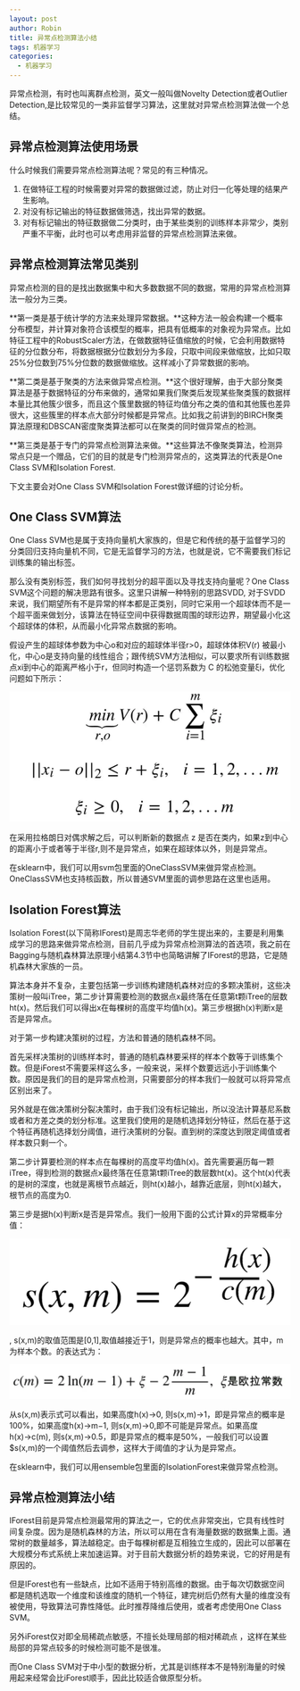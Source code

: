 ```yaml
---
layout: post
author: Robin
title: 异常点检测算法小结
tags: 机器学习
categories:
  - 机器学习
--- 
```


异常点检测，有时也叫离群点检测，英文一般叫做Novelty Detection或者Outlier Detection,是比较常见的一类非监督学习算法，这里就对异常点检测算法做一个总结。

## 异常点检测算法使用场景

什么时候我们需要异常点检测算法呢？常见的有三种情况。

1. 在做特征工程的时候需要对异常的数据做过滤，防止对归一化等处理的结果产生影响。
2. 对没有标记输出的特征数据做筛选，找出异常的数据。
3. 对有标记输出的特征数据做二分类时，由于某些类别的训练样本非常少，类别严重不平衡，此时也可以考虑用非监督的异常点检测算法来做。

<!-- more -->


## 异常点检测算法常见类别

异常点检测的目的是找出数据集中和大多数数据不同的数据，常用的异常点检测算法一般分为三类。

**第一类是基于统计学的方法来处理异常数据。**这种方法一般会构建一个概率分布模型，并计算对象符合该模型的概率，把具有低概率的对象视为异常点。比如特征工程中的RobustScaler方法，在做数据特征值缩放的时候，它会利用数据特征的分位数分布，将数据根据分位数划分为多段，只取中间段来做缩放，比如只取25%分位数到75%分位数的数据做缩放。这样减小了异常数据的影响。

**第二类是基于聚类的方法来做异常点检测。**这个很好理解，由于大部分聚类算法是基于数据特征的分布来做的，通常如果我们聚类后发现某些聚类簇的数据样本量比其他簇少很多，而且这个簇里数据的特征均值分布之类的值和其他簇也差异很大，这些簇里的样本点大部分时候都是异常点。比如我之前讲到的BIRCH聚类算法原理和DBSCAN密度聚类算法都可以在聚类的同时做异常点的检测。

**第三类是基于专门的异常点检测算法来做。**这些算法不像聚类算法，检测异常点只是一个赠品，它们的目的就是专门检测异常点的，这类算法的代表是One Class SVM和Isolation Forest.

下文主要会对One Class SVM和Isolation Forest做详细的讨论分析。

## One Class SVM算法

One Class SVM也是属于支持向量机大家族的，但是它和传统的基于监督学习的分类回归支持向量机不同，它是无监督学习的方法，也就是说，它不需要我们标记训练集的输出标签。

那么没有类别标签，我们如何寻找划分的超平面以及寻找支持向量呢？One Class SVM这个问题的解决思路有很多。这里只讲解一种特别的思路SVDD, 对于SVDD来说，我们期望所有不是异常的样本都是正类别，同时它采用一个超球体而不是一个超平面来做划分，该算法在特征空间中获得数据周围的球形边界，期望最小化这个超球体的体积，从而最小化异常点数据的影响。

假设产生的超球体参数为中心o和对应的超球体半径r>0，超球体体积V(r) 被最小化，中心o是支持向量的线性组合；跟传统SVM方法相似，可以要求所有训练数据点xi到中心的距离严格小于r，但同时构造一个惩罚系数为 C 的松弛变量ξi，优化问题如下所示：

![](/images/noveltydection/1.png)

在采用拉格朗日对偶求解之后，可以判断新的数据点 z 是否在类内，如果z到中心的距离小于或者等于半径r,则不是异常点，如果在超球体以外，则是异常点。

在sklearn中，我们可以用svm包里面的OneClassSVM来做异常点检测。OneClassSVM也支持核函数，所以普通SVM里面的调参思路在这里也适用。

## Isolation Forest算法

Isolation Forest(以下简称IForest)是周志华老师的学生提出来的，主要是利用集成学习的思路来做异常点检测，目前几乎成为异常点检测算法的首选项，我之前在Bagging与随机森林算法原理小结第4.3节中也简略讲解了IForest的思路，它是随机森林大家族的一员。

算法本身并不复杂，主要包括第一步训练构建随机森林对应的多颗决策树，这些决策树一般叫iTree，第二步计算需要检测的数据点x最终落在任意第t颗iTree的层数ht(x)。然后我们可以得出x在每棵树的高度平均值h(x)。第三步根据h(x)判断x是否是异常点。

对于第一步构建决策树的过程，方法和普通的随机森林不同。

首先采样决策树的训练样本时，普通的随机森林要采样的样本个数等于训练集个数。但是iForest不需要采样这么多，一般来说，采样个数要远远小于训练集个数。原因是我们的目的是异常点检测，只需要部分的样本我们一般就可以将异常点区别出来了。

另外就是在做决策树分裂决策时，由于我们没有标记输出，所以没法计算基尼系数或者和方差之类的划分标准。这里我们使用的是随机选择划分特征，然后在基于这个特征再随机选择划分阈值，进行决策树的分裂。直到树的深度达到限定阈值或者样本数只剩一个。

第二步计算要检测的样本点在每棵树的高度平均值h(x)。首先需要遍历每一颗iTree，得到检测的数据点x最终落在任意第t颗iTree的数层数ht(x)。这个ht(x)代表的是树的深度，也就是离根节点越近，则ht(x)越小，越靠近底层，则ht(x)越大，根节点的高度为0.

第三步是据h(x)判断x是否是异常点。我们一般用下面的公式计算x的异常概率分值：

![](/images/noveltydection/2.png)

, s(x,m)的取值范围是[0,1],取值越接近于1，则是异常点的概率也越大。其中，m为样本个数。的表达式为：

![](/images/noveltydection/3.png)

从s(x,m)表示式可以看出，如果高度h(x)→0, 则s(x,m)→1，即是异常点的概率是100%，如果高度h(x)→m−1, 则s(x,m)→0,即不可能是异常点。如果高度h(x)→c(m), 则s(x,m)→0.5，即是异常点的概率是50%，一般我们可以设置$s(x,m)的一个阈值然后去调参，这样大于阈值的才认为是异常点。

在sklearn中，我们可以用ensemble包里面的IsolationForest来做异常点检测。

## 异常点检测算法小结

IForest目前是异常点检测最常用的算法之一，它的优点非常突出，它具有线性时间复杂度。因为是随机森林的方法，所以可以用在含有海量数据的数据集上面。通常树的数量越多，算法越稳定。由于每棵树都是互相独立生成的，因此可以部署在大规模分布式系统上来加速运算。对于目前大数据分析的趋势来说，它的好用是有原因的。

但是IForest也有一些缺点，比如不适用于特别高维的数据。由于每次切数据空间都是随机选取一个维度和该维度的随机一个特征，建完树后仍然有大量的维度没有被使用，导致算法可靠性降低。此时推荐降维后使用，或者考虑使用One Class SVM。

另外iForest仅对即全局稀疏点敏感，不擅长处理局部的相对稀疏点 ，这样在某些局部的异常点较多的时候检测可能不是很准。

而One Class SVM对于中小型的数据分析，尤其是训练样本不是特别海量的时候用起来经常会比iForest顺手，因此比较适合做原型分析。

